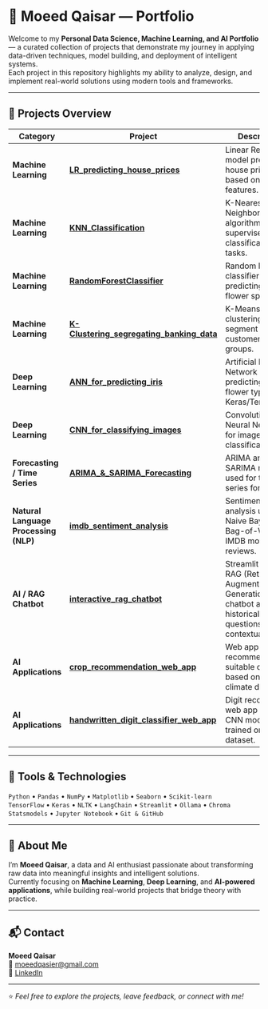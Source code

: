 # 💼 Moeed Qaisar — Portfolio

Welcome to my **Personal Data Science, Machine Learning, and AI Portfolio** — a curated collection of projects that demonstrate my journey in applying data-driven techniques, model building, and deployment of intelligent systems.  
Each project in this repository highlights my ability to analyze, design, and implement real-world solutions using modern tools and frameworks.

---

## 🚀 Projects Overview

| Category | Project | Description | Tools |
|-----------|----------|--------------|--------|
| **Machine Learning** | [**LR_predicting_house_prices**](./LR_predicting_house_prices/) | Linear Regression model predicting house prices based on multiple features. | Python, Pandas, Scikit-learn |
| **Machine Learning** | [**KNN_Classification**](./KNN_Classification/) | K-Nearest Neighbors algorithm for supervised classification tasks. | Python, Scikit-learn, NumPy |
| **Machine Learning** | [**RandomForestClassifier**](./RandomForestClassifier/) | Random Forest classifier predicting iris flower species. | Python, Scikit-learn |
| **Machine Learning** | [**K-Clustering_segregating_banking_data**](./K-Clustering_segregating_banking_data/) | K-Means clustering to segment banking customers into groups. | Python, Pandas, Scikit-learn, Matplotlib |
| **Deep Learning** | [**ANN_for_predicting_iris**](./ANN_for_predicting_iris/) | Artificial Neural Network predicting iris flower types using Keras/TensorFlow. | Python, TensorFlow, Keras |
| **Deep Learning** | [**CNN_for_classifying_images**](./CNN_for_classifying_images/) | Convolutional Neural Network for image classification. | Python, TensorFlow, Keras |
| **Forecasting / Time Series** | [**ARIMA_&_SARIMA_Forecasting**](./ARIMA_&_SARIMA_Forecasting/) | ARIMA and SARIMA models used for time series forecasting. | Python, Statsmodels, Pandas, Matplotlib |
| **Natural Language Processing (NLP)** | [**imdb_sentiment_analysis**](./imdb_sentiment_analysis/) | Sentiment analysis using Naive Bayes and Bag-of-Words on IMDB movie reviews. | Python, NLTK, Scikit-learn |
| **AI / RAG Chatbot** | [**interactive_rag_chatbot**](./interactive_rag_chatbot/) | Streamlit-based RAG (Retrieval-Augmented Generation) chatbot answering historical questions with contextual PDFs. | Python, Streamlit, LangChain, Ollama |
| **AI Applications** | [**crop_recommendation_web_app**](./crop_recommendation_web_app/) | Web app recommending suitable crops based on soil and climate data. | Python, Streamlit, Scikit-learn |
| **AI Applications** | [**handwritten_digit_classifier_web_app**](./handwritten_digit_classifier_web_app/) | Digit recognition web app using a CNN model trained on MNIST dataset. | Python, Streamlit, TensorFlow |

---

## 🧰 Tools & Technologies

`Python` • `Pandas` • `NumPy` • `Matplotlib` • `Seaborn` • `Scikit-learn`  
`TensorFlow` • `Keras` • `NLTK` • `LangChain` • `Streamlit` • `Ollama` • `Chroma`  
`Statsmodels` • `Jupyter Notebook` • `Git & GitHub`

---

## 🧠 About Me

I’m **Moeed Qaisar**, a data and AI enthusiast passionate about transforming raw data into meaningful insights and intelligent solutions.  
Currently focusing on **Machine Learning**, **Deep Learning**, and **AI-powered applications**, while building real-world projects that bridge theory with practice.

---

## 📬 Contact

**Moeed Qaisar**  
📧 [moeedqasier@gmail.com](mailto:moeedqasier@gmail.com)  
🔗 [LinkedIn](https://www.linkedin.com/in/moeedqaisar)

---

⭐ *Feel free to explore the projects, leave feedback, or connect with me!*
